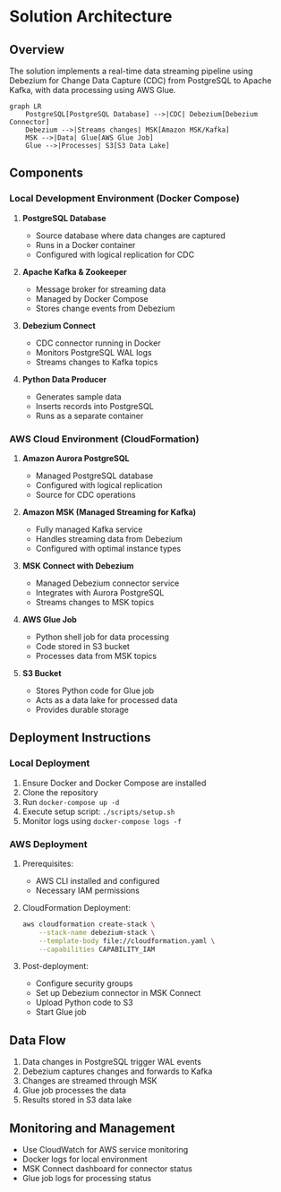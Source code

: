 # Solution Architecture

## Overview
The solution implements a real-time data streaming pipeline using Debezium for Change Data Capture (CDC) from PostgreSQL to Apache Kafka, with data processing using AWS Glue.

```mermaid
graph LR
    PostgreSQL[PostgreSQL Database] -->|CDC| Debezium[Debezium Connector]
    Debezium -->|Streams changes| MSK[Amazon MSK/Kafka]
    MSK -->|Data| Glue[AWS Glue Job]
    Glue -->|Processes| S3[S3 Data Lake]
```

## Components

### Local Development Environment (Docker Compose)
1. **PostgreSQL Database**
   - Source database where data changes are captured
   - Runs in a Docker container
   - Configured with logical replication for CDC

2. **Apache Kafka & Zookeeper**
   - Message broker for streaming data
   - Managed by Docker Compose
   - Stores change events from Debezium

3. **Debezium Connect**
   - CDC connector running in Docker
   - Monitors PostgreSQL WAL logs
   - Streams changes to Kafka topics

4. **Python Data Producer**
   - Generates sample data
   - Inserts records into PostgreSQL
   - Runs as a separate container

### AWS Cloud Environment (CloudFormation)
1. **Amazon Aurora PostgreSQL**
   - Managed PostgreSQL database
   - Configured with logical replication
   - Source for CDC operations

2. **Amazon MSK (Managed Streaming for Kafka)**
   - Fully managed Kafka service
   - Handles streaming data from Debezium
   - Configured with optimal instance types

3. **MSK Connect with Debezium**
   - Managed Debezium connector service
   - Integrates with Aurora PostgreSQL
   - Streams changes to MSK topics

4. **AWS Glue Job**
   - Python shell job for data processing
   - Code stored in S3 bucket
   - Processes data from MSK topics

5. **S3 Bucket**
   - Stores Python code for Glue job
   - Acts as a data lake for processed data
   - Provides durable storage

## Deployment Instructions

### Local Deployment
1. Ensure Docker and Docker Compose are installed
2. Clone the repository
3. Run `docker-compose up -d`
4. Execute setup script: `./scripts/setup.sh`
5. Monitor logs using `docker-compose logs -f`

### AWS Deployment
1. Prerequisites:
   - AWS CLI installed and configured
   - Necessary IAM permissions

2. CloudFormation Deployment:
   ```bash
   aws cloudformation create-stack \
       --stack-name debezium-stack \
       --template-body file://cloudformation.yaml \
       --capabilities CAPABILITY_IAM
   ```

3. Post-deployment:
   - Configure security groups
   - Set up Debezium connector in MSK Connect
   - Upload Python code to S3
   - Start Glue job

## Data Flow
1. Data changes in PostgreSQL trigger WAL events
2. Debezium captures changes and forwards to Kafka
3. Changes are streamed through MSK
4. Glue job processes the data
5. Results stored in S3 data lake

## Monitoring and Management
- Use CloudWatch for AWS service monitoring
- Docker logs for local environment
- MSK Connect dashboard for connector status
- Glue job logs for processing status